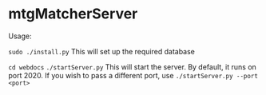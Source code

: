 mtgMatcherServer
================

Usage:

`sudo ./install.py`
This will set up the required database

`cd webdocs`
`./startServer.py`
This will start the server. By default, it runs on port 2020. If you wish to pass a different port, use `./startServer.py --port <port>`
